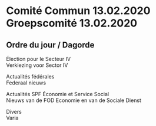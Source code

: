 <link rel="stylesheet" href="kult.css">

# Comité Commun 13.02.2020<br>Groepscomité 13.02.2020

## Ordre du jour / Dagorde

&Eacute;lection pour le Secteur IV  
Verkiezing voor Sector IV

Actualités fédérales  
Federaal nieuws

Actualités SPF &Eacute;conomie et Service Social  
Nieuws van de FOD Economie en van de Sociale Dienst

Divers  
Varia

